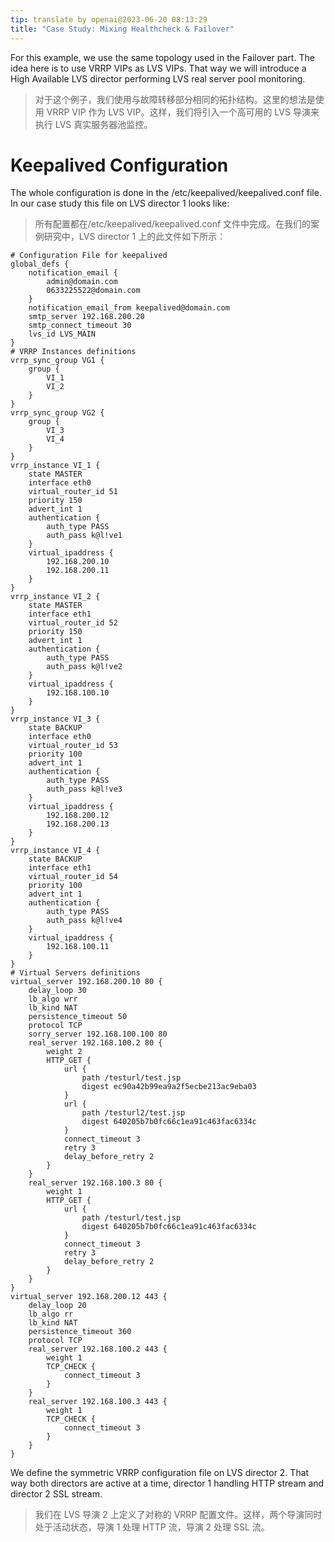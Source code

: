 ```yaml
---
tip: translate by openai@2023-06-20 08:13:29
title: "Case Study: Mixing Healthcheck & Failover"
---
```


For this example, we use the same topology used in the Failover part. The idea here is to use VRRP VIPs as LVS VIPs. That way we will introduce a High Available LVS director performing LVS real server pool monitoring.

> 对于这个例子，我们使用与故障转移部分相同的拓扑结构。这里的想法是使用 VRRP VIP 作为 LVS VIP。这样，我们将引入一个高可用的 LVS 导演来执行 LVS 真实服务器池监控。

# Keepalived Configuration

The whole configuration is done in the /etc/keepalived/keepalived.conf file. In our case study this file on LVS director 1 looks like:

> 所有配置都在/etc/keepalived/keepalived.conf 文件中完成。在我们的案例研究中，LVS director 1 上的此文件如下所示：

```
# Configuration File for keepalived
global_defs {
    notification_email {
        admin@domain.com
        0633225522@domain.com
    }
    notification_email_from keepalived@domain.com
    smtp_server 192.168.200.20
    smtp_connect_timeout 30
    lvs_id LVS_MAIN
}
# VRRP Instances definitions
vrrp_sync_group VG1 {
    group {
        VI_1
        VI_2
    }
}
vrrp_sync_group VG2 {
    group {
        VI_3
        VI_4
    }
}
vrrp_instance VI_1 {
    state MASTER
    interface eth0
    virtual_router_id 51
    priority 150
    advert_int 1
    authentication {
        auth_type PASS
        auth_pass k@l!ve1
    }
    virtual_ipaddress {
        192.168.200.10
        192.168.200.11
    }
}
vrrp_instance VI_2 {
    state MASTER
    interface eth1
    virtual_router_id 52
    priority 150
    advert_int 1
    authentication {
        auth_type PASS
        auth_pass k@l!ve2
    }
    virtual_ipaddress {
        192.168.100.10
    }
}
vrrp_instance VI_3 {
    state BACKUP
    interface eth0
    virtual_router_id 53
    priority 100
    advert_int 1
    authentication {
        auth_type PASS
        auth_pass k@l!ve3
    }
    virtual_ipaddress {
        192.168.200.12
        192.168.200.13
    }
}
vrrp_instance VI_4 {
    state BACKUP
    interface eth1
    virtual_router_id 54
    priority 100
    advert_int 1
    authentication {
        auth_type PASS
        auth_pass k@l!ve4
    }
    virtual_ipaddress {
        192.168.100.11
    }
}
# Virtual Servers definitions
virtual_server 192.168.200.10 80 {
    delay_loop 30
    lb_algo wrr
    lb_kind NAT
    persistence_timeout 50
    protocol TCP
    sorry_server 192.168.100.100 80
    real_server 192.168.100.2 80 {
        weight 2
        HTTP_GET {
            url {
                path /testurl/test.jsp
                digest ec90a42b99ea9a2f5ecbe213ac9eba03
            }
            url {
                path /testurl2/test.jsp
                digest 640205b7b0fc66c1ea91c463fac6334c
            }
            connect_timeout 3
            retry 3
            delay_before_retry 2
        }
    }
    real_server 192.168.100.3 80 {
        weight 1
        HTTP_GET {
            url {
                path /testurl/test.jsp
                digest 640205b7b0fc66c1ea91c463fac6334c
            }
            connect_timeout 3
            retry 3
            delay_before_retry 2
        }
    }
}
virtual_server 192.168.200.12 443 {
    delay_loop 20
    lb_algo rr
    lb_kind NAT
    persistence_timeout 360
    protocol TCP
    real_server 192.168.100.2 443 {
        weight 1
        TCP_CHECK {
            connect_timeout 3
        }
    }
    real_server 192.168.100.3 443 {
        weight 1
        TCP_CHECK {
            connect_timeout 3
        }
    }
}
```

We define the symmetric VRRP configuration file on LVS director 2. That way both directors are active at a time, director 1 handling HTTP stream and director 2 SSL stream.

> 我们在 LVS 导演 2 上定义了对称的 VRRP 配置文件。这样，两个导演同时处于活动状态，导演 1 处理 HTTP 流，导演 2 处理 SSL 流。
